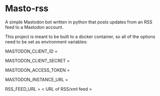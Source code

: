 
# Masto-rss

A simple Mastodon bot written in python that posts updates from an RSS feed to a Mastodon account.

This project is meant to be built to a docker container, so all of the options need to be set as environment variables:

MASTODON_CLIENT_ID = <Mastodon client ID>

MASTODON_CLIENT_SECRET = <Mastodon client secret>

MASTODON_ACCESS_TOKEN = <Mastodon access token>

MASTODON_INSTANCE_URL = <Mastodon instance URL>

RSS_FEED_URL = < URL of RSS/xml feed >
